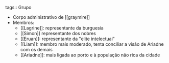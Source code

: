 tags:: Grupo

- Corpo administrativo de [[graymire]]
- Membros:
	- [[Lagrine]]: representante da burguesia
	- [[Simon]] representante dos nobres
	- [[Eruan]]: representante da "elite intelectual"
	- [[Liam]]: membro mais moderado, tenta conciliar a visão de Ariadne com os demais
	- [[Ariadne]]: mais ligada ao porto e à população não rica da cidade